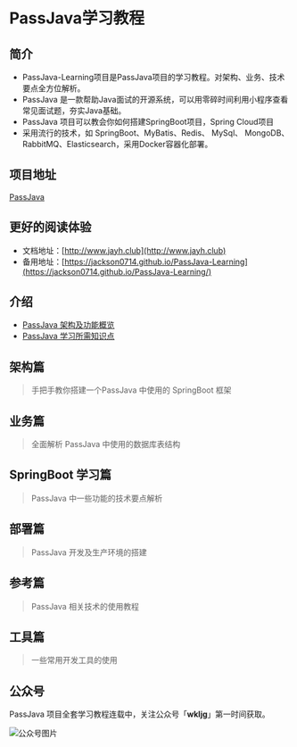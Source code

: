 # PassJava学习教程

## 简介
- PassJava-Learning项目是PassJava项目的学习教程。对架构、业务、技术要点全方位解析。
- PassJava 是一款帮助Java面试的开源系统，可以用零碎时间利用小程序查看常见面试题，夯实Java基础。
- PassJava 项目可以教会你如何搭建SpringBoot项目，Spring Cloud项目
- 采用流行的技术，如 SpringBoot、MyBatis、Redis、 MySql、 MongoDB、 RabbitMQ、Elasticsearch，采用Docker容器化部署。

## 项目地址
[PassJava](https://github.com/Jackson0714/PassJava-Platform)

## 更好的阅读体验
- 文档地址：[http://www.jayh.club](http://www.jayh.club)
- 备用地址：[https://jackson0714.github.io/PassJava-Learning](https://jackson0714.github.io/PassJava-Learning/)

## 介绍
- [PassJava 架构及功能概览]()
- [PassJava 学习所需知识点]()

## 架构篇
> 手把手教你搭建一个PassJava 中使用的 SpringBoot 框架

## 业务篇
> 全面解析 PassJava 中使用的数据库表结构

## SpringBoot 学习篇
> PassJava 中一些功能的技术要点解析

## 部署篇
> PassJava 开发及生产环境的搭建

## 参考篇
> PassJava 相关技术的使用教程

## 工具篇
> 一些常用开发工具的使用



## 公众号

PassJava 项目全套学习教程连载中，关注公众号「**wkljg**」第一时间获取。

![公众号图片](http://cdn.jayh.club/blog/20200405/K6buDl2MUwGe.png?imageslim)
